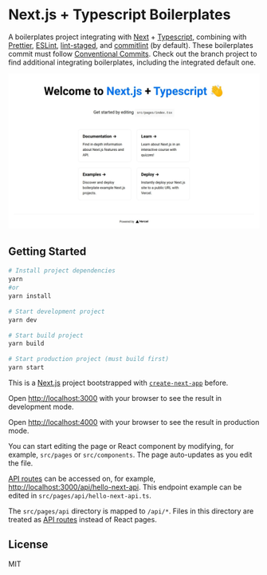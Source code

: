 # Next.js + Typescript Boilerplates

A boilerplates project integrating with [Next](https://nextjs.org) + [Typescript](https://typescriptlang.org), combining with [Prettier](https://prettier.io), [ESLint](https://eslint.org), [lint-staged](https://github.com/okonet/lint-staged), and [commitlint](https://commitlint.js.org) (by default). These boilerplates commit must follow [Conventional Commits](https://www.conventionalcommits.org). Check out the branch project to find additional integrating boilerplates, including the integrated default one.

![Next plus Typescript boilerplate image](public/nextjs-ts-boilerplate-sc.jpeg 'Next plus Typescript boilerplate image')

## Getting Started

```bash
# Install project dependencies
yarn
#or
yarn install
```

```bash
# Start development project
yarn dev
```

```bash
# Start build project
yarn build
```

```bash
# Start production project (must build first)
yarn start
```

This is a [Next.js](https://nextjs.org/) project bootstrapped with [`create-next-app`](https://github.com/vercel/next.js/tree/canary/packages/create-next-app) before.

Open [http://localhost:3000](http://localhost:3000) with your browser to see the result in development mode.

Open [http://localhost:4000](http://localhost:4000) with your browser to see the result in production mode.

You can start editing the page or React component by modifying, for example, `src/pages` or `src/components`. The page auto-updates as you edit the file.

[API routes](https://nextjs.org/docs/api-routes/introduction) can be accessed on, for example, [http://localhost:3000/api/hello-next-api](http://localhost:3000/api/hello-next-api). This endpoint example can be edited in `src/pages/api/hello-next-api.ts`.

The `src/pages/api` directory is mapped to `/api/*`. Files in this directory are treated as [API routes](https://nextjs.org/docs/api-routes/introduction) instead of React pages.

## License

MIT
